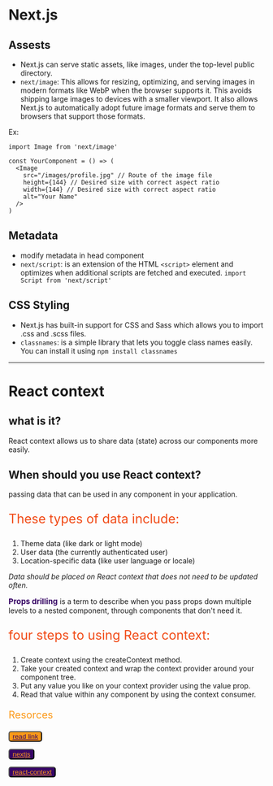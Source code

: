 # Next.js

## Assests
- Next.js can serve static assets, like images, under the top-level public directory.
- `next/image`: This allows for resizing, optimizing, and serving images in modern formats like WebP when the browser supports it. This avoids shipping large images to devices with a smaller viewport. It also allows Next.js to automatically adopt future image formats and serve them to browsers that support those formats.

Ex: 
```
import Image from 'next/image'

const YourComponent = () => (
  <Image
    src="/images/profile.jpg" // Route of the image file
    height={144} // Desired size with correct aspect ratio
    width={144} // Desired size with correct aspect ratio
    alt="Your Name"
  />
)
```

## Metadata
- modify metadata in head component
- `next/script`: is an extension of the HTML `<script>` element and optimizes when additional scripts are fetched and executed.
`import Script from 'next/script'`


## CSS Styling
- Next.js has built-in support for CSS and Sass which allows you to import .css and .scss files.
- `classnames`: is a simple library that lets you toggle class names easily. You can install it using `npm install classnames`


-----


# React context
## what is it?
React context allows us to share data (state) across our components more easily.

## When should you use React context?
passing data that can be used in any component in your application.

<p style='color:#F14A16;font-size:25px'>These types of data include:</p>

1. Theme data (like dark or light mode)
2. User data (the currently authenticated user)
3. Location-specific data (like user language or locale)

*Data should be placed on React context that does not need to be updated often.*

<spam style='color: #370665;font-size:15px'><b>Props drilling</b> </spam> is a term to describe when you pass props down multiple levels to a nested component, through components that don't need it.

<p style='color:#F14A16;font-size:25px'>four steps to using React context:</p>

1. Create context using the createContext method.
2. Take your created context and wrap the context provider around your component tree.
3. Put any value you like on your context provider using the value prop.
4. Read that value within any component by using the context consumer.

<p style='color:#FC9918; font-size:20px '>Resorces</p>

<button style='background-color:#FC9918;border-radius:5px'><a href='https://canvas.instructure.com/courses/3671304/discussion_topics/12904564' style='color:#370665'>read link</a></button>

<button style='background-color:#370665;border-radius:5px'><a href='https://nextjs.org/learn/basics/getting-started' style='color:#FC9918'>nextjs</a></button>

<button style='background-color:#370665;border-radius:5px'><a href='https://www.freecodecamp.org/news/react-context-for-beginners/' style='color:#FC9918'>react-context</a></button>
